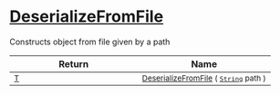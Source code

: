 # [DeserializeFromFile](./SerializationHelper-100664031.md)

Constructs object from file given by a path

| Return | Name | 
| --- | --- | 
| <sub>[T](./SerializationHelper-100664031.md)</sub><img width=200/>| <sub>[DeserializeFromFile](./SerializationHelper-100664031.md) ( [`String`](https://docs.microsoft.com/en-us/dotnet/api/System.String) path )</sub>| <br>


